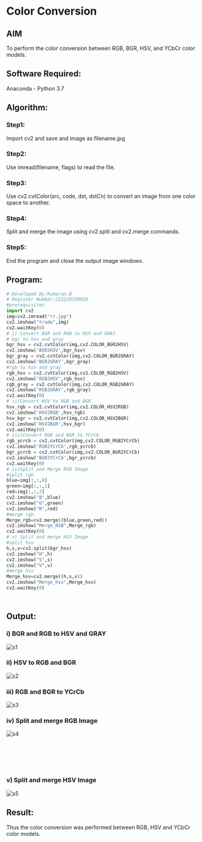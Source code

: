 # Color Conversion
## AIM
To perform the color conversion between RGB, BGR, HSV, and YCbCr color models.

## Software Required:
Anaconda - Python 3.7
## Algorithm:
### Step1:
Import cv2 and save and image as filename.jpg
### Step2:
Use imread(filename, flags) to read the file.
### Step3:
Use cv2.cvtColor(src, code, dst, dstCn) to convert an image from one color space to another.
### Step4:
Split and merge the image using cv2.split and cv2.merge commands.
### Step5:
End the program and close the output image windows.

## Program:
```python
# Developed By:Kumaran.B
# Register Number:212220230026
#prerequisites
import cv2
img=cv2.imread("rr.jpg")
cv2.imshow("trade",img)
cv2.waitKey(0)
# i) Convert BGR and RGB to HSV and GRAY
# bgr to hsv and gray
bgr_hsv = cv2.cvtColor(img,cv2.COLOR_BGR2HSV)
cv2.imshow('BGR2HSV',bgr_hsv)
bgr_gray = cv2.cvtColor(img,cv2.COLOR_BGR2GRAY)
cv2.imshow('BGR2GRAY',bgr_gray)
#rgb to hsv and gray
rgb_hsv = cv2.cvtColor(img,cv2.COLOR_RGB2HSV)
cv2.imshow('RGB2HSV',rgb_hsv)
rgb_gray = cv2.cvtColor(img,cv2.COLOR_RGB2GRAY)
cv2.imshow('RGB2GRAY',rgb_gray)
cv2.waitKey(0)
# ii)Convert HSV to RGB and BGR
hsv_rgb = cv2.cvtColor(img,cv2.COLOR_HSV2RGB)
cv2.imshow('HSV2RGB',hsv_rgb)
hsv_bgr = cv2.cvtColor(img,cv2.COLOR_HSV2BGR)
cv2.imshow('HSV2BGR',hsv_bgr)
cv2.waitKey(0)
# iii)Convert RGB and BGR to YCrCb
rgb_ycrcb = cv2.cvtColor(img,cv2.COLOR_RGB2YCrCb)
cv2.imshow('RGB2YCrCb',rgb_ycrcb)
bgr_ycrcb = cv2.cvtColor(img,cv2.COLOR_BGR2YCrCb)
cv2.imshow('BGR2YCrCb',bgr_ycrcb)
cv2.waitKey(0)
# iv)Split and Merge RGB Image
#split rgb
blue=img[:,:,0]
green=img[:,:,1]
red=img[:,:,2]
cv2.imshow("B",blue)
cv2.imshow("G",green)
cv2.imshow("R",red)
#merge rgb
Merge_rgb=cv2.merge((blue,green,red))
cv2.imshow("Merge_RGB",Merge_rgb)
cv2.waitKey(0)
# v) Split and merge HSV Image
#split hsv
h,s,v=cv2.split(bgr_hsv)
cv2.imshow("H",h)
cv2.imshow("S",s)
cv2.imshow("V",v)
#merge hsv
Merge_hsv=cv2.merge((h,s,v))
cv2.imshow("Merge_hsv",Merge_hsv)
cv2.waitKey(0)

```
## <br>Output:
### i) BGR and RGB to HSV and GRAY
![s1](https://user-images.githubusercontent.com/75243072/173755840-ddf0f3e3-d2ef-41bf-ac6d-7204d19c59e5.png)

### ii) HSV to RGB and BGR
![s2](https://user-images.githubusercontent.com/75243072/173755905-9b96c7bb-9ae4-4c54-bd40-17b0b9203476.png)

### iii) RGB and BGR to YCrCb
![s3](https://user-images.githubusercontent.com/75243072/173755966-bf822b13-22a6-4195-9b3f-1d0c656fe3f7.png)

### iv) Split and merge RGB Image
![s4](https://user-images.githubusercontent.com/75243072/173756005-2dd5a963-1153-46ca-b19b-05b9a8cdad8a.png)

### <br><br><br><br>v) Split and merge HSV Image
![s5](https://user-images.githubusercontent.com/75243072/173756045-f2380ffe-b281-44b1-b6a0-15146280e1b9.png)

## Result:
Thus the color conversion was performed between RGB, HSV and YCbCr color models.
